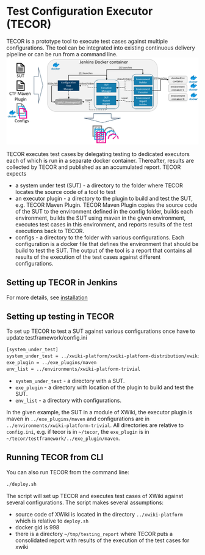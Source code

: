 # Test Configuration Executor (TECOR)
TECOR is a prototype tool to execute test cases against multiple configurations. The tool can be integrated into existing continuous delivery pipeline or can be run from a command line.
![Alt text](testframework/docs/overview_container.png "TECOR inside Jenkins, core components")

TECOR executes test cases by delegating testing to dedicated executors each of which is run in a separate docker container. Thereafter, results are collected by TECOR and published as an accumulated report. TECOR expects 
- a system under test (SUT) - a directory to the folder where TECOR locates the source code of a tool to test
- an executor plugin - a directory to the plugin to build and test the SUT, e.g. TECOR Maven Plugin. TECOR Maven Plugin copies the source code of the SUT to the environment defined in the config folder, builds each environment, builds the SUT using maven in the given environment, executes test cases in this environment, and reports results of the test executions back to TECOR.
- configs - a directory to the folder with various configurations. Each configuration is a docker file that defines the environment that should be build to test the SUT.
The output of the tool is a report that contains all results of the execution of the test cases against different configurations.

## Setting up TECOR in Jenkins
For more details, see [installation](https://github.com/STAMP-project/tecor/blob/master/testframework/docs/installation.pdf)

## Setting up testing in TECOR
To set up TECOR to test a SUT against various configurations once have to update testframework/config.ini
```sh
[system_under_test]
system_under_test = ../xwiki-platform/xwiki-platform-distribution/xwiki-platform-distribution-flavor/xwiki-platform-distribution-flavor-test/xwiki-platform-distribution-flavor-test-misc
exe_plugin = ../exe_plugins/maven
env_list = ../environments/xwiki-platform-trivial
```
- `system_under_test` - a directory with a SUT.
- `exe_plugin` - a directory with location of the plugin to build and test the SUT.
- `env_list` -  a directory with configurations. 

In the given example, the SUT in a module of XWiki, the executor plugin is maven in `../exe_plugins/maven` and configurations are in `../environments/xwiki-platform-trivial`. All directories are relative to `config.ini`, e.g. if tecor is in `~/tecor`, the `exe_plugin` is in `~/tecor/testframework/../exe_plugin/maven`.

## Running TECOR from CLI
You can also run TECOR from the command line:
```sh
./deploy.sh
```
The script will set up TECOR and executes test cases of XWiki against several configurations. The script makes several assumptions:
- source code of XWiki is located in the directory `../xwiki-platform` which is relative to `deploy.sh`
- docker gid is 998
- there is a directory `~/tmp/testing_report` where TECOR puts a consolidated report with results of the execution of the test cases for xwiki
